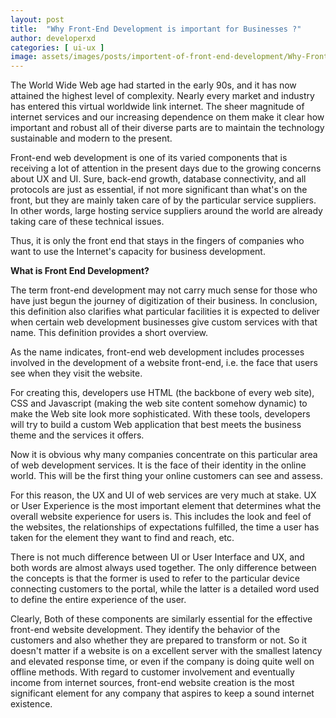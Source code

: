 ```yaml
---
layout: post
title:  "Why Front-End Development is important for Businesses ?"
author: developerxd
categories: [ ui-ux ]
image: assets/images/posts/importent-of-front-end-development/Why-Front-End-Development-is-important-for-Businesses.png
---
```




The World Wide Web age had started in the early 90s, and it has now attained the highest level of complexity. Nearly every market and industry has entered this virtual worldwide link internet. The sheer magnitude of internet services and our increasing dependence on them make it clear how important and robust all of their diverse parts are to maintain the technology sustainable and modern to the present.



Front-end web development is one of its varied components that is receiving a lot of attention in the present days due to the growing concerns about UX and UI. Sure, back-end growth, database connectivity, and all protocols are just as essential, if not more significant than what's on the front, but they are mainly taken care of by the particular service suppliers. In other words, large hosting service suppliers around the world are already taking care of these technical issues.



Thus, it is only the front end that stays in the fingers of companies who want to use the Internet's capacity for business development.

**What is Front End Development?**



The term front-end development may not carry much sense for those who have just begun the journey of digitization of their business. In conclusion, this definition also clarifies what particular facilities it is expected to deliver when certain web development businesses give custom services with that name. This definition provides a short overview.



As the name indicates, front-end web development includes processes involved in the development of a website front-end, i.e. the face that users see when they visit the website.



For creating this, developers use HTML (the backbone of every web site), CSS and Javascript (making the web site content somehow dynamic) to make the Web site look more sophisticated. With these tools, developers will try to build a custom Web application that best meets the business theme and the services it offers.



Now it is obvious why many companies concentrate on this particular area of web development services. It is the face of their identity in the online world. This will be the first thing your online customers can see and assess.



For this reason, the UX and UI of web services are very much at stake. UX or User Experience is the most important element that determines what the overall website experience for users is. This includes the look and feel of the websites, the relationships of expectations fulfilled, the time a user has taken for the element they want to find and reach, etc.



There is not much difference between UI or User Interface and UX, and both words are almost always used together. The only difference between the concepts is that the former is used to refer to the particular device connecting customers to the portal, while the latter is a detailed word used to define the entire experience of the user.



Clearly, Both of these components are similarly essential for the effective front-end website development. They identify the behavior of the customers and also whether they are prepared to transform or not. So it doesn't matter if a website is on a excellent server with the smallest latency and elevated response time, or even if the company is doing quite well on offline methods. With regard to customer involvement and eventually income from internet sources, front-end website creation is the most significant element for any company that aspires to keep a sound internet existence.